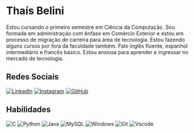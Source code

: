 # **Thaís Belini**

Estou cursando o primeiro semestre em Ciência da Computação. Sou formada em administração com ênfase em Comércio Exterior e estou em processo de migração de carreira para área de tecnologia. Estou fazendo alguns cursos por fora da faculdade também. Falo inglês fluente, espanhol intermediário e francês básico. Estou ansiosa para aprender e ingressar no mercado de tecnologia.

## Redes Sociais
[![LinkedIn](https://img.shields.io/badge/LinkedIn-EDCBDF?style=for-the-badge&logo=linkedin&logoColor=white)](https://www.linkedin.com/in/thabelini/) 
[![Instagram](https://img.shields.io/badge/-Instagram-EDCBDF?style=for-the-badge&logo=instagram&logoColor=white)](https://www.instagram.com/thabelini/)
[![GitHub](https://img.shields.io/badge/GitHub-EDCBDF?style=for-the-badge&logo=github&logoColor=white)](https://github.com/thabelini)

## Habilidades

![C](https://img.shields.io/badge/C-EDCBDF?style=for-the-badge&logo=c&logoColor=white)
![Python](https://img.shields.io/badge/python-EDCBDF?style=for-the-badge&logo=python&logoColor=white)
![Java](https://img.shields.io/badge/java-EDCBDF?style=for-the-badge&logo=openjdk&logoColor=white)
![MySQL](https://img.shields.io/badge/MySQL-EDCBDF?style=for-the-badge&logo=mysql&logoColor=white)
![Windows](https://img.shields.io/badge/Windows-EDCBDF?style=for-the-badge&logo=windows&logoColor=white)
![Git](https://img.shields.io/badge/GIT-EDCBDF?style=for-the-badge&logo=git&logoColor=white)
![Vscode](https://img.shields.io/badge/Vscode-EDCBDF?style=for-the-badge&logo=visual-studio-code&logoColor=white)